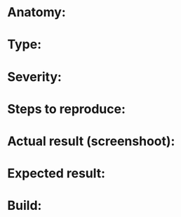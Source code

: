 # Anatomy:

# Type:

# Severity:

# Steps to reproduce:

# Actual result (screenshoot):

# Expected result:

# Build:
